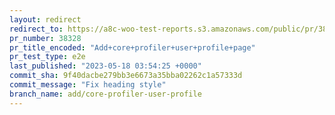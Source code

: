 ```yaml
---
layout: redirect
redirect_to: https://a8c-woo-test-reports.s3.amazonaws.com/public/pr/38328/e2e/index.html
pr_number: 38328
pr_title_encoded: "Add+core+profiler+user+profile+page"
pr_test_type: e2e
last_published: "2023-05-18 03:54:25 +0000"
commit_sha: 9f40dacbe279bb3e6673a35bba02262c1a57333d
commit_message: "Fix heading style"
branch_name: add/core-profiler-user-profile
---
```

